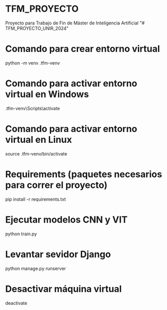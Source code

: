 # TFM_PROYECTO
Proyecto para Trabajo de Fin de Máster de Inteligencia Artificial
"# TFM_PROYECTO_UNIR_2024" 

# Comando para crear entorno virtual
python -m venv .tfm-venv

# Comando para activar entorno virtual en Windows
.tfm-venv\Scripts\activate

# Comando para activar entorno virtual en Linux
source .tfm-venv/bin/activate

# Requirements (paquetes necesarios para correr el proyecto)
pip install -r requirements.txt

# Ejecutar modelos CNN y VIT
python train.py

# Levantar sevidor Django
python manage.py runserver

# Desactivar máquina virtual
deactivate
